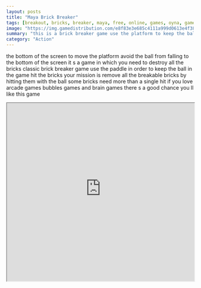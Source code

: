 ```yaml
---
layout: posts
title: "Maya Brick Breaker"
tags: [breakout, bricks, breaker, maya, free, online, games, oyna, game, free, games, play, play, games]
image: "https://img.gamedistribution.com/e8f83e3e685c4111a999d0613e4f38fd.jpg"
summary: "this is a brick breaker game use the platform to keep the ball in the screen break all the bricks by hitting them with the ball or a relevant power up  free online games oyna game free games play play games"
category: "Action"
---
```


the bottom of the screen to move the platform avoid the ball from falling to the bottom of the screen it s a game in which you need to destroy all the bricks classic brick breaker game use the paddle in order to keep the ball in the game hit the bricks your mission is remove all the breakable bricks by hitting them with the ball some bricks need more than a single hit if you love arcade games bubbles games and brain games there s a good chance you ll like this game

<iframe width="100%" height="480px;" src="https://html5.gamedistribution.com/e8f83e3e685c4111a999d0613e4f38fd/"></iframe>